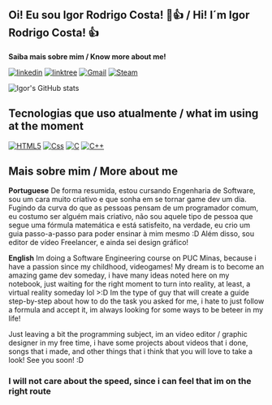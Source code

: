 ## Oi! Eu sou Igor Rodrigo Costa! 🤠👍 / Hi! I´m Igor Rodrigo Costa! 👍

**Saiba mais sobre mim / Know more about me!**

[![linkedin](https://img.shields.io/badge/LinkedIn-0077B5?style=for-the-badge&logo=linkedin&logoColor=white)](https://www.linkedin.com/in/igor-rodrigo-costa-611496338/)
[![linktree](https://img.shields.io/badge/linktree-39E09B?style=for-the-badge&logo=linktree&logoColor=white)](https://linktr.ee/IgorRodrigoCosta)
[![Gmail](https://img.shields.io/badge/Gmail-D14836?style=for-the-badge&logo=gmail&logoColor=white)](mailto:igorcosta250705@gmail.com)
[![Steam](https://img.shields.io/badge/Steam-000000?style=for-the-badge&logo=steam&logoColor=white)](https://steamcommunity.com/id/Oigorzx/)

![Igor's GitHub stats](https://github-readme-stats.vercel.app/api?username=igrcosta&show_icons=true&theme=dark)

## Tecnologias que uso atualmente / what im using at the moment

[![HTML5](https://img.shields.io/badge/HTML5-E34F26?style=for-the-badge&logo=html5&logoColor=white)]()
[![Css](https://img.shields.io/badge/CSS-239120?&style=for-the-badge&logo=css3&logoColor=white)]()
[![C](https://img.shields.io/badge/C-00599C?style=for-the-badge&logo=c&logoColor=white)]()
[![C++](https://img.shields.io/badge/C%2B%2B-00599C?style=for-the-badge&logo=c%2B%2B&logoColor=white)]()

## Mais sobre mim / More about me

**Portuguese**
De forma resumida, estou cursando Engenharia de Software, sou um cara muito criativo e que sonha em se tornar game dev um dia. Fugindo da curva do que as pessoas pensam de um programador comum, eu costumo ser alguém mais criativo, não sou aquele tipo de pessoa que segue uma fórmula matemática e está satisfeito, na verdade, eu crio um guia passo-a-passo para poder ensinar à mim mesmo :D Além disso, sou editor de vídeo Freelancer, e ainda sei design gráfico!

**English**
Im doing a Software Engineering course on PUC Minas, because i have a passion since my childhood, videogames!
My dream is to become an amazing game dev someday, i have many ideas noted here on my notebook, just waiting for the right moment to turn into reality, at least, a virtual reality someday lol >:D
Im the type of guy that will create a guide step-by-step about how to do the task you asked for me, i hate to just follow a formula and accept it, im always looking for some ways to be beteer in my life!

Just leaving a bit the programming subject, im an video editor / graphic designer in my free time, i have some projects about videos that i done, songs that i made, and other things that i think that you will love to take a look! See you soon! :D

### I will not care about the speed, since i can feel that im on the right route
